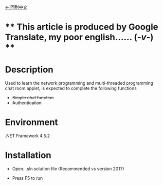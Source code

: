 [<- 回到中文](https://github.com/EldarYu/Chat)

# ** This article is produced by Google Translate, my poor english......   (-*v*-)  **

# Description
Used to learn the network programming and multi-threaded programming chat room applet, is expected to complete the following functions

 * ~~Simple chat function~~
 * ~~Authentication~~

# Environment

.NET Framework 4.5.2

# Installation

* Open. .sln solution file (Recommended vs version 2017)

* Press F5 to run